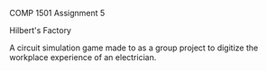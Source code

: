 COMP 1501 Assignment 5

Hilbert's Factory

A circuit simulation game made to as a group project to digitize the workplace experience of an electrician.